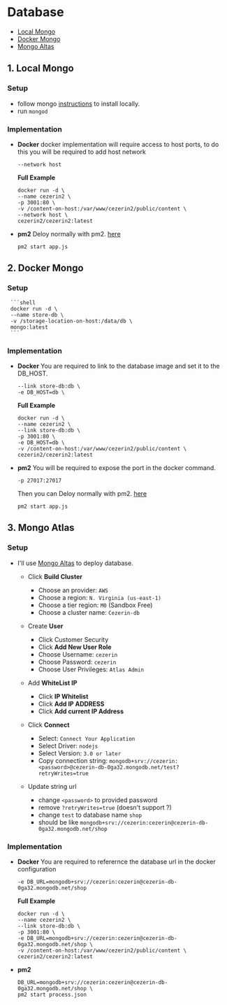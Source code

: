 # Database

* [Local Mongo](#1-local-mongo)
* [Docker Mongo](#2-docker-mongo)
* [Mongo Altas](#3-mongo-altas)

## 1. Local Mongo

### Setup
 * follow mongo [instructions](https://docs.mongodb.com/manual/installation/) to install locally.
 * run ```mongod```

### Implementation
- **Docker**
docker implementation will require access to host ports, to do this you will be required to add host network

   ```shell
   --network host
   ```

    **Full Example**
     ```shell
    docker run -d \
    --name cezerin2 \
    -p 3001:80 \
    -v /content-on-host:/var/www/cezerin2/public/content \
    --network host \
    cezerin2/cezerin2:latest
    ```

-  **pm2**
    Deloy normally with pm2. [here](https://cezerin.org/docs/#/using-source-code)

    ```shell
    pm2 start app.js
    ```
## 2. Docker Mongo

### Setup

     ```shell
     docker run -d \
     --name store-db \
     -v /storage-location-on-host:/data/db \
     mongo:latest
     ```

### Implementation

- **Docker**
    You are required to link to the database image and set it to the DB_HOST.

     ```shell
    --link store-db:db \
    -e DB_HOST=db \
    ```

    **Full Example**
     ```shell
    docker run -d \
    --name cezerin2 \
    --link store-db:db \
    -p 3001:80 \
    -e DB_HOST=db \
    -v /content-on-host:/var/www/cezerin2/public/content \
    cezerin2/cezerin2:latest
    ```

- **pm2**
    You will be required to expose the port in the docker command.
    ```shell
    -p 27017:27017
    ```

    Then you can Deloy normally with pm2. [here](https://cezerin.org/docs/#/using-source-code)
    
     ```shell
     pm2 start app.js
     ```

## 3. Mongo Atlas

### Setup

- I'll use [Mongo Altas](https://cloud.mongodb.com/) to deploy database.

    - Click **Build Cluster**
        - Choose an provider: `AWS`
        - Choose a region: `N. Virginia (us-east-1)`
        - Choose a tier region: `M0` (Sandbox Free)
        - Choose a cluster name: `Cezerin-db`

    - Create **User**
        - Click Customer Security
        - Click **Add New User Role**
        - Choose Username: `cezerin`
        - Choose Password: `cezerin`
        - Choose User Privileges: `Atlas Admin`
    
    - Add **WhiteList IP**
        - Click **IP Whitelist**
        - Click **Add IP ADDRESS**
        - Click **Add current IP Address**

    - Click **Connect**
        - Select: `Connect Your Application`
        - Select Driver: `nodejs`
        - Select Version: `3.0 or later`
        - Copy connection string: ```mongodb+srv://cezerin:<password>@cezerin-db-0ga32.mongodb.net/test?retryWrites=true```
    
    - Update string url
        - change ```<password>``` to provided password
        - remove ```?retryWrites=true``` (doesn't support ?)
        - change `test` to database name `shop`
        - should be like ```mongodb+srv://cezerin:cezerin@cezerin-db-0ga32.mongodb.net/shop```

### Implementation

- **Docker**
    You are required to referernce the database url in the docker configuration

     ```shell
    -e DB_URL=mongodb+srv://cezerin:cezerin@cezerin-db-0ga32.mongodb.net/shop
    ```

    **Full Example**
     ```shell
    docker run -d \
    --name cezerin2 \
    --link store-db:db \
    -p 3001:80 \
    -e DB_URL=mongodb+srv://cezerin:cezerin@cezerin-db-0ga32.mongodb.net/shop \
    -v /content-on-host:/var/www/cezerin2/public/content \
    cezerin2/cezerin2:latest
    ```

- **pm2**

     ```shell
     DB_URL=mongodb+srv://cezerin:cezerin@cezerin-db-0ga32.mongodb.net/shop \
     pm2 start process.json
     ```

